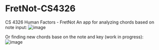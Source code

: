# FretNot-CS4326
CS 4326 Human Factors - FretNot
An app for analyzing chords based on note input:
![image](https://user-images.githubusercontent.com/70240503/232376525-649ef68c-05dc-4de1-8460-01001e744bef.png)

Or finding new chords base on the note and key (work in progress):
![image](https://user-images.githubusercontent.com/70240503/232376806-7c953287-bf6d-4ed6-9bcd-84857890c41d.png)

